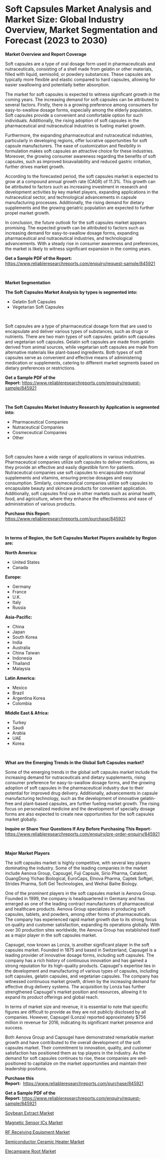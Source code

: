 <p><h1>Soft Capsules Market Analysis and Market Size: Global Industry Overview, Market Segmentation and Forecast (2023 to 2030)</h1></p><p><strong>Market Overview and Report Coverage</strong></p>
<p><p>Soft capsules are a type of oral dosage form used in pharmaceuticals and nutraceuticals, consisting of a shell made from gelatin or other materials, filled with liquid, semisolid, or powdery substances. These capsules are typically more flexible and elastic compared to hard capsules, allowing for easier swallowing and potentially better absorption.</p><p>The market for soft capsules is expected to witness significant growth in the coming years. The increasing demand for soft capsules can be attributed to several factors. Firstly, there is a growing preference among consumers for easy-to-swallow dosage forms, especially among the elderly population. Soft capsules provide a convenient and comfortable option for such individuals. Additionally, the rising adoption of soft capsules in the pharmaceutical and nutraceutical industries is fueling market growth.</p><p>Furthermore, the expanding pharmaceutical and nutraceutical industries, particularly in developing regions, offer lucrative opportunities for soft capsule manufacturers. The ease of customization and flexibility in formulation makes soft capsules an attractive choice for these industries. Moreover, the growing consumer awareness regarding the benefits of soft capsules, such as improved bioavailability and reduced gastric irritation, further drives market growth.</p><p>According to the forecasted period, the soft capsules market is expected to grow at a compound annual growth rate (CAGR) of 11.3%. This growth can be attributed to factors such as increasing investment in research and development activities by key market players, expanding applications in the nutraceutical sector, and technological advancements in capsule manufacturing processes. Additionally, the rising demand for dietary supplements and the growing geriatric population are expected to further propel market growth.</p><p>In conclusion, the future outlook for the soft capsules market appears promising. The expected growth can be attributed to factors such as increasing demand for easy-to-swallow dosage forms, expanding pharmaceutical and nutraceutical industries, and technological advancements. With a steady rise in consumer awareness and preferences, the market is likely to witness significant expansion in the coming years.</p></p>
<p><strong>Get a Sample PDF of the Report:</strong> <a href="https://www.reliableresearchreports.com/enquiry/request-sample/845921">https://www.reliableresearchreports.com/enquiry/request-sample/845921</a></p>
<p>&nbsp;</p>
<p><strong>Market Segmentation</strong></p>
<p><strong>The Soft Capsules Market Analysis by types is segmented into:</strong></p>
<p><ul><li>Gelatin Soft Capsules</li><li>Vegetarian Soft Capsules</li></ul></p>
<p>&nbsp;</p>
<p><p>Soft capsules are a type of pharmaceutical dosage form that are used to encapsulate and deliver various types of substances, such as drugs or nutrients. There are two main types of soft capsules: gelatin soft capsules and vegetarian soft capsules. Gelatin soft capsules are made from gelatin derived from animal sources, while vegetarian soft capsules are made from alternative materials like plant-based ingredients. Both types of soft capsules serve as convenient and effective means of administering medication or supplements, catering to different market segments based on dietary preferences or restrictions.</p></p>
<p><strong>Get a Sample PDF of the Report:</strong>&nbsp;<a href="https://www.reliableresearchreports.com/enquiry/request-sample/845921">https://www.reliableresearchreports.com/enquiry/request-sample/845921</a></p>
<p>&nbsp;</p>
<p><strong>The Soft Capsules Market Industry Research by Application is segmented into:</strong></p>
<p><ul><li>Pharmaceutical Companies</li><li>Nutraceutical Companies</li><li>Cosmeceutical Companies</li><li>Other</li></ul></p>
<p>&nbsp;</p>
<p><p>Soft capsules have a wide range of applications in various industries. Pharmaceutical companies utilize soft capsules to deliver medications, as they provide an effective and easily digestible form for patients. Nutraceutical companies use soft capsules to encapsulate nutritional supplements and vitamins, ensuring precise dosages and easy consumption. Similarly, cosmeceutical companies utilize soft capsules to encapsulate beauty and skincare products for convenient application. Additionally, soft capsules find use in other markets such as animal health, food, and agriculture, where they enhance the effectiveness and ease of administration of various products.</p></p>
<p><strong>Purchase this Report:</strong>&nbsp; <a href="https://www.reliableresearchreports.com/purchase/845921">https://www.reliableresearchreports.com/purchase/845921</a></p>
<p>&nbsp;</p>
<p><strong>In terms of Region, the Soft Capsules Market Players available by Region are:</strong></p>
<p>
    <p> <strong> North America: </strong>
        <ul>
            <li>United States</li>
            <li>Canada</li>
        </ul>
        </p> 
    <p> <strong> Europe: </strong>
        <ul>
            <li>Germany</li>
            <li>France</li>
            <li>U.K.</li>
            <li>Italy</li>
            <li>Russia</li>
        </ul>
        </p> 
    <p> <strong> Asia-Pacific: </strong>
        <ul>
            <li>China</li>
            <li>Japan</li>
            <li>South Korea</li>
            <li>India</li>
            <li>Australia</li>
            <li>China Taiwan</li>
            <li>Indonesia</li>
            <li>Thailand</li>
            <li>Malaysia</li>
        </ul>
        </p> 
    <p> <strong> Latin America: </strong>
        <ul>
            <li>Mexico</li>
            <li>Brazil</li>
            <li>Argentina Korea</li>
            <li>Colombia</li>
        </ul>
        </p> 
    <p> <strong> Middle East & Africa: </strong>
        <ul>
            <li>Turkey</li>
            <li>Saudi</li>
            <li>Arabia</li>
            <li>UAE</li>
            <li>Korea</li>
        </ul>
    </p>
    </p>
<p>&nbsp;</p>
<p><strong>What are the Emerging Trends in the Global Soft Capsules market?</strong></p>
<p><p>Some of the emerging trends in the global soft capsules market include the increasing demand for nutraceuticals and dietary supplements, rising consumer preference for easy-to-swallow dosage forms, and the growing adoption of soft capsules in the pharmaceutical industry due to their potential for improved drug delivery. Additionally, advancements in capsule manufacturing technology, such as the development of innovative gelatin-free and plant-based capsules, are further fueling market growth. The rising focus on personalized medicine and the development of specialty dosage forms are also expected to create new opportunities for the soft capsules market globally.</p></p>
<p><strong>Inquire or Share Your Questions If Any Before Purchasing This Report</strong>- <a href="https://www.reliableresearchreports.com/enquiry/pre-order-enquiry/845921">https://www.reliableresearchreports.com/enquiry/pre-order-enquiry/845921</a></p>
<p>&nbsp;</p>
<p><strong>Major Market Players</strong></p>
<p><p>The soft capsules market is highly competitive, with several key players dominating the industry. Some of the leading companies in the market include Aenova Group, Capsugel, Fuji Capsule, Sirio Pharma, Catalent, GuangDong Yichao Biological, EuroCaps, Elnova Pharma, Captek Softgel, Strides Pharma, Soft Gel Technologies, and Weihai Baihe Biology.</p><p>One of the prominent players in the soft capsules market is Aenova Group. Founded in 1999, the company is headquartered in Germany and has emerged as one of the leading contract manufacturers of pharmaceutical and healthcare products. Aenova Group specializes in producing soft capsules, tablets, and powders, among other forms of pharmaceuticals. The company has experienced rapid market growth due to its strong focus on quality and customer satisfaction, expanding its operations globally. With over 30 production sites worldwide, the Aenova Group has established itself as a major player in the soft capsules market.</p><p>Capsugel, now known as Lonza, is another significant player in the soft capsules market. Founded in 1875 and based in Switzerland, Capsugel is a leading provider of innovative dosage forms, including soft capsules. The company has a rich history of continuous innovation and has gained a strong reputation for its high-quality products. Capsugel's expertise lies in the development and manufacturing of various types of capsules, including soft capsules, gelatin capsules, and vegetarian capsules. The company has witnessed continuous market growth, driven by the increasing demand for effective drug delivery systems. The acquisition by Lonza has further strengthened Capsugel's market position and resources, allowing it to expand its product offerings and global reach.</p><p>In terms of market size and revenue, it is essential to note that specific figures are difficult to provide as they are not publicly disclosed by all companies. However, Capsugel (Lonza) reported approximately $756 million in revenue for 2016, indicating its significant market presence and success.</p><p>Both Aenova Group and Capsugel have demonstrated remarkable market growth and have contributed to the overall development of the soft capsules market. Their commitment to innovation, quality, and customer satisfaction has positioned them as top players in the industry. As the demand for soft capsules continues to rise, these companies are well-positioned to capitalize on the market opportunities and maintain their leadership positions.</p></p>
<p><strong>Purchase this Report:</strong>&nbsp;&nbsp;<a href="https://www.reliableresearchreports.com/purchase/845921">https://www.reliableresearchreports.com/purchase/845921</a></p>
<p></p>
<p><strong>Get a Sample PDF of the Report:</strong>&nbsp;<a href="https://www.reliableresearchreports.com/enquiry/request-sample/845921">https://www.reliableresearchreports.com/enquiry/request-sample/845921</a></p>
<p><p><a href="https://github.com/ChiragRP21/Market-Research-Report-List-1/blob/main/soybean-extract-market.md">Soybean Extract Market</a></p><p><a href="https://medium.com/@mayankdeswal9588dm/magnetic-sensor-ics-market-insights-into-market-cagr-market-trends-and-growth-strategies-c23e81f3a3e3">Magnetic Sensor ICs Market</a></p><p><a href="https://medium.com/@rahulv.reportprime/rf-receiving-equipment-market-exploring-market-share-market-trends-and-future-growth-0886ffb59f12">RF Receiving Equipment Market</a></p><p><a href="https://medium.com/@santosh.reportprime/semiconductor-ceramic-heater-market-insights-into-market-cagr-market-trends-and-growth-c9861d740d4f">Semiconductor Ceramic Heater Market</a></p><p><a href="https://github.com/Chiragrp22/Market-Research-Report-List-1/blob/main/elecampane-root-market.md">Elecampane Root Market</a></p></p>